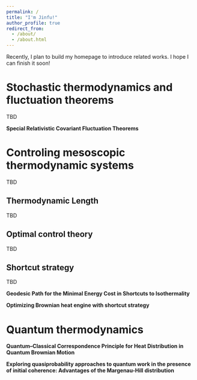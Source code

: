 ```yaml
---
permalink: /
title: "I'm Jinfu!"
author_profile: true
redirect_from: 
  - /about/
  - /about.html
---
```


Recently, I plan to build my homepage to introduce related works. I hope I can finish it soon! 



Stochastic thermodynamics and fluctuation theorems
======
TBD

**Special Relativistic Covariant Fluctuation Theorems**


Controling mesoscopic thermodynamic systems
======
TBD

Thermodynamic Length
------
TBD

Optimal control theory
------
TBD

Shortcut strategy
------
TBD

**Geodesic Path for the Minimal Energy Cost in Shortcuts to Isothermality**

**Optimizing Brownian heat engine with shortcut strategy**

Quantum thermodynamics
======
**Quantum–Classical Correspondence Principle for Heat Distribution in Quantum Brownian Motion**

**Exploring quasiprobability approaches to quantum work in the presence of initial coherence: Advantages of the Margenau-Hill distribution**










